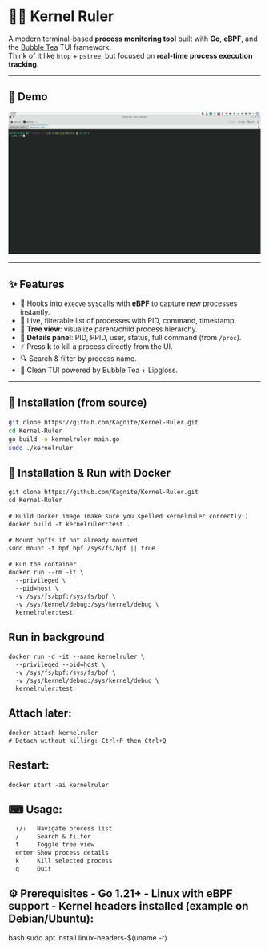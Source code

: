 # 🧑‍💻 Kernel Ruler

A modern terminal-based **process monitoring tool** built with **Go**, **eBPF**, and the [Bubble Tea](https://github.com/charmbracelet/bubbletea) TUI framework.  
Think of it like `htop` + `pstree`, but focused on **real-time process execution tracking**.

---

## 🎥 Demo
![KernelRuler Demo](docs/demo.webp)

---

## ✨ Features
- 📡 Hooks into `execve` syscalls with **eBPF** to capture new processes instantly.  
- 📝 Live, filterable list of processes with PID, command, timestamp.  
- 🌳 **Tree view**: visualize parent/child process hierarchy.  
- 📜 **Details panel**: PID, PPID, user, status, full command (from `/proc`).  
- ⚡ Press **k** to kill a process directly from the UI.  
- 🔍 Search & filter by process name.  
- 🎨 Clean TUI powered by Bubble Tea + Lipgloss.  

---

## 🚀 Installation (from source)

```bash
git clone https://github.com/Kagnite/Kernel-Ruler.git
cd Kernel-Ruler
go build -o kernelruler main.go
sudo ./kernelruler
```
## 🐳 Installation & Run with Docker

```
git clone https://github.com/Kagnite/Kernel-Ruler.git
cd Kernel-Ruler

# Build Docker image (make sure you spelled kernelruler correctly!)
docker build -t kernelruler:test .

# Mount bpffs if not already mounted
sudo mount -t bpf bpf /sys/fs/bpf || true

# Run the container
docker run --rm -it \
  --privileged \
  --pid=host \
  -v /sys/fs/bpf:/sys/fs/bpf \
  -v /sys/kernel/debug:/sys/kernel/debug \
  kernelruler:test
```
## Run in background

```
docker run -d -it --name kernelruler \
  --privileged --pid=host \
  -v /sys/fs/bpf:/sys/fs/bpf \
  -v /sys/kernel/debug:/sys/kernel/debug \
  kernelruler:test
```
## Attach later:
```
docker attach kernelruler
# Detach without killing: Ctrl+P then Ctrl+Q
```
## Restart:
```
docker start -ai kernelruler
```
## ⌨ Usage:
```
  ↑/↓   Navigate process list
  /     Search & filter
  t     Toggle tree view
  enter Show process details
  k     Kill selected process
  q     Quit
```
## ⚙ Prerequisites - Go 1.21+ - Linux with eBPF support - Kernel headers installed (example on Debian/Ubuntu):
bash
  sudo apt install linux-headers-$(uname -r)
